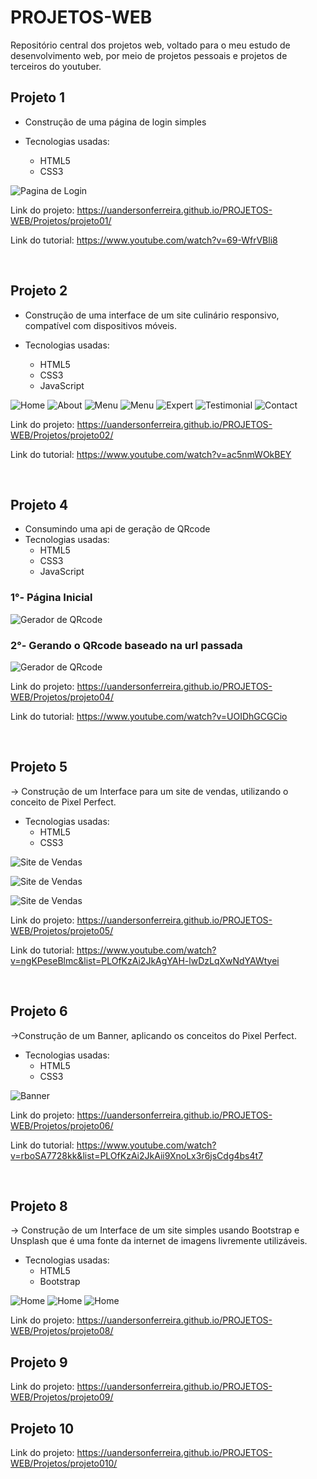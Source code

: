 # PROJETOS-WEB
 Repositório central dos projetos web, voltado para o meu estudo de desenvolvimento web, por meio de projetos pessoais e projetos de terceiros do youtuber.


 ## Projeto 1

- Construção de uma página de login simples
  
- Tecnologias usadas: 
   - HTML5
   - CSS3


![Pagina de Login](Imagens-projects/projeto1.png)

Link do projeto: https://uandersonferreira.github.io/PROJETOS-WEB/Projetos/projeto01/

Link do tutorial: https://www.youtube.com/watch?v=69-WfrVBli8 

<br/>

 ## Projeto 2

- Construção de uma interface de um site culinário responsivo, compatível com dispositivos móveis.
  
- Tecnologias usadas: 
   - HTML5
   - CSS3
   - JavaScript


![Home](Imagens-projects/projeto2-1.png)
![About](Imagens-projects/projeto2-2.png)
![Menu](Imagens-projects/projeto2-3.png)
![Menu](Imagens-projects/projeto2-4.png)
![Expert](Imagens-projects/projeto2-5.png)
![Testimonial](Imagens-projects/projeto2-6.png)
![Contact](Imagens-projects/projeto2-7.png)

Link do projeto: https://uandersonferreira.github.io/PROJETOS-WEB/Projetos/projeto02/


Link do tutorial: https://www.youtube.com/watch?v=ac5nmWOkBEY

<br/>

## Projeto 4

- Consumindo uma api de geração de QRcode
- Tecnologias usadas: 
   - HTML5
   - CSS3
   - JavaScript

### 1°- Página Inicial
![Gerador de QRcode](Imagens-projects/proejeto4-1.png)

### 2°- Gerando o QRcode baseado na url passada
![Gerador de QRcode](Imagens-projects/projeto4-2.png)

Link do projeto: https://uandersonferreira.github.io/PROJETOS-WEB/Projetos/projeto04/

Link do tutorial: https://www.youtube.com/watch?v=UOIDhGCGCio


<br/>

## Projeto 5

-> Construção de um Interface para um site de vendas, utilizando o conceito de Pixel Perfect.

- Tecnologias usadas: 
   - HTML5
   - CSS3

![Site de Vendas](Imagens-projects/projeto5-1.png)

![Site de Vendas](Imagens-projects/proejto5-2.png)

![Site de Vendas](Imagens-projects/projeto5-3.png)


Link do projeto: https://uandersonferreira.github.io/PROJETOS-WEB/Projetos/projeto05/

Link do tutorial: https://www.youtube.com/watch?v=ngKPeseBlmc&list=PLOfKzAi2JkAgYAH-lwDzLqXwNdYAWtyei


<br/>

## Projeto 6

->Construção de um Banner, aplicando os conceitos do Pixel Perfect.

- Tecnologias usadas: 
   - HTML5
   - CSS3
   

![Banner](Imagens-projects/projeto6.png)


Link do projeto: https://uandersonferreira.github.io/PROJETOS-WEB/Projetos/projeto06/

Link do tutorial: https://www.youtube.com/watch?v=rboSA7728kk&list=PLOfKzAi2JkAii9XnoLx3r6jsCdg4bs4t7


<br/>

## Projeto 8

-> Construção de um Interface de um site simples usando Bootstrap e Unsplash que é uma fonte da internet de imagens livremente utilizáveis. 

- Tecnologias usadas: 
   - HTML5
   - Bootstrap
   
   

![Home](Imagens-projects/projeto8-1.png)
![Home](Imagens-projects/projeto8-2.png)
![Home](Imagens-projects/projeto8-3.png)


Link do projeto: https://uandersonferreira.github.io/PROJETOS-WEB/Projetos/projeto08/

## Projeto 9
Link do projeto: https://uandersonferreira.github.io/PROJETOS-WEB/Projetos/projeto09/

## Projeto 10
Link do projeto: https://uandersonferreira.github.io/PROJETOS-WEB/Projetos/projeto010/









